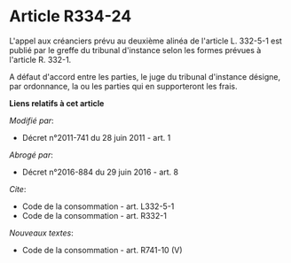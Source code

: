 # Article R334-24

L'appel aux créanciers prévu au deuxième alinéa de l'article L. 332-5-1 est publié par le greffe du tribunal d'instance selon
les formes prévues à l'article R. 332-1. 

A défaut d'accord entre les parties, le juge du tribunal d'instance désigne, par ordonnance, la ou les parties qui en
supporteront les frais.

**Liens relatifs à cet article**

_Modifié par_:

  - Décret n°2011-741 du 28 juin 2011 - art. 1

_Abrogé par_:

  - Décret n°2016-884 du 29 juin 2016 - art. 8

_Cite_:

  - Code de la consommation - art. L332-5-1
  - Code de la consommation - art. R332-1

_Nouveaux textes_:

  - Code de la consommation - art. R741-10 (V)
